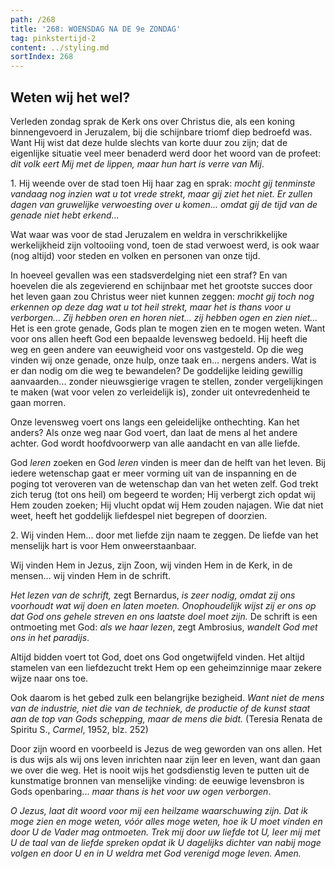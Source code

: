 ```yaml
---
path: /268
title: '268: WOENSDAG NA DE 9e ZONDAG'
tag: pinkstertijd-2
content: ../styling.md
sortIndex: 268
---
```


## Weten wij het wel?

Verleden zondag sprak de Kerk ons over Christus die, als een koning binnengevoerd in Jeruzalem, bij die schijnbare triomf diep bedroefd was. Want Hij wist dat deze hulde slechts van korte duur zou zijn; dat de eigenlijke situatie veel meer benaderd werd door het woord van de profeet: _dit volk eert Mij met de lippen, maar hun hart is verre van Mij_.

1\. Hij weende over de stad toen Hij haar zag en sprak: _mocht gij tenminste vandaag nog inzien wat u tot vrede strekt, maar gij ziet het niet. Er zullen dagen van gruwelijke verwoesting over u komen... omdat gij de tijd van de genade niet hebt erkend..._

Wat waar was voor de stad Jeruzalem en weldra in verschrikkelijke werkelijkheid zijn voltooiing vond, toen de stad verwoest werd, is ook waar (nog altijd) voor steden en volken en personen van onze tijd.

In hoeveel gevallen was een stadsverdelging niet een straf? En van hoevelen die als zegevierend en schijnbaar met het grootste succes door het leven gaan zou Christus weer niet kunnen zeggen: _mocht gij toch nog erkennen op deze dag wat u tot heil strekt, maar het is thans voor u verborgen..._ _Zij hebben oren en horen niet... zij hebben ogen en zien niet..._ Het is een grote genade, Gods plan te mogen zien en te mogen weten. Want voor ons allen heeft God een bepaalde levensweg bedoeld. Hij heeft die weg en geen andere van eeuwigheid voor ons vastgesteld. Op die weg vinden wij onze genade, onze hulp, onze taak en... nergens anders. Wat is er dan nodig om die weg te bewandelen? De goddelijke leiding gewillig aanvaarden... zonder nieuwsgierige vragen te stellen, zonder vergelijkingen te maken (wat voor velen zo verleidelijk is), zonder uit ontevredenheid te gaan morren.

Onze levensweg voert ons langs een geleidelijke onthechting. Kan het anders? Als onze weg naar God voert, dan laat de mens al het andere achter. God wordt hoofdvoorwerp van alle aandacht en van alle liefde.

God _leren_ zoeken en God _leren_ vinden is meer dan de helft van het leven. Bij iedere wetenschap gaat er meer vorming uit van de inspanning en de poging tot veroveren van de wetenschap dan van het weten zelf. God trekt zich terug (tot ons heil) om begeerd te worden; Hij verbergt zich opdat wij Hem zouden zoeken; Hij vlucht opdat wij Hem zouden najagen. Wie dat niet weet, heeft het goddelijk liefdespel niet begrepen of doorzien.

2\. Wij vinden Hem... door met liefde zijn naam te zeggen. De liefde van het menselijk hart is voor Hem onweerstaanbaar.

Wij vinden Hem in Jezus, zijn Zoon, wij vinden Hem in de Kerk, in de mensen... wij vinden Hem in de schrift.

_Het lezen van de schrift,_ zegt Bernardus, _is zeer nodig, omdat zij ons voorhoudt wat wij doen en laten moeten. Onophoudelijk wijst zij er ons op dat God ons gehele streven en ons laatste doel moet zijn._ De schrift is een ontmoeting met God: _als we haar lezen_, zegt Ambrosius, _wandelt God met ons in het paradijs_.

Altijd bidden voert tot God, doet ons God ongetwijfeld vinden. Het altijd stamelen van een liefdezucht trekt Hem op een geheimzinnige maar zekere wijze naar ons toe.

Ook daarom is het gebed zulk een belangrijke bezigheid. _Want niet de mens van de industrie, niet die van de techniek, de productie of de kunst staat aan de top van Gods schepping, maar de mens die bidt._ (Teresia Renata de Spiritu S., _Carmel_, 1952, blz. 252)

Door zijn woord en voorbeeld is Jezus de weg geworden van ons allen. Het is dus wijs als wij ons leven inrichten naar zijn leer en leven, want dan gaan we over die weg. Het is nooit wijs het godsdienstig leven te putten uit de kunstmatige bronnen van menselijke vinding: de eeuwige levensbron is Gods openbaring... _maar thans is het voor uw ogen verborgen_.

_O Jezus, laat dit woord voor mij een heilzame waarschuwing zijn. Dat ik moge zien en moge weten, vóór alles moge weten, hoe ik U moet vinden en door U de Vader mag ontmoeten. Trek mij door uw liefde tot U, leer mij met U de taal van de liefde spreken opdat ik U dagelijks dichter van nabij moge volgen en door U en in U weldra met God verenigd moge leven. Amen._
